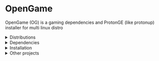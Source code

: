 OpenGame
======
OpenGame (OG) is a gaming dependencies and ProtonGE (like protonup) installer for multi linux distro

<details>
<summary>Distributions</summary>

+ Fedora
+ Arch (need test)
</details>

<details>
<summary>Dependencies</summary>

```shell
curl --proto '=https' --tlsv1.2 -sSf https://sh.rustup.rs | sh
```
</details>

<details>
<summary>Installation</summary>

```shell
# create a file to install latest version of this project
```
</details>

<details>
<summary>Other projects</summary>

+ [LibreGaming](https://github.com/Ahmed-Al-Balochi/LibreGaming)
</details>
